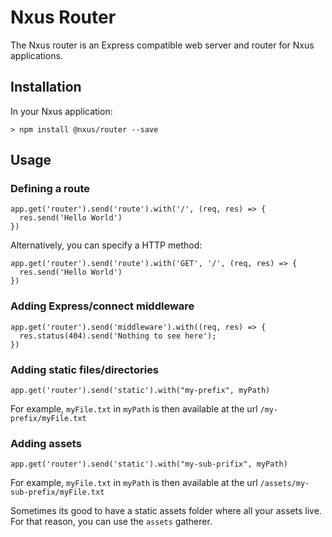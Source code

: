 # Nxus Router

The Nxus router is an Express compatible web server and router for Nxus applications.

## Installation

In your Nxus application:

```
> npm install @nxus/router --save
```

## Usage

### Defining a route

```
app.get('router').send('route').with('/', (req, res) => {
  res.send('Hello World')
})
```

Alternatively, you can specify a HTTP method:

```
app.get('router').send('route').with('GET', '/', (req, res) => {
  res.send('Hello World')
})
```

### Adding Express/connect middleware

```
app.get('router').send('middleware').with((req, res) => {
  res.status(404).send('Nothing to see here');
})
```

### Adding static files/directories

```
app.get('router').send('static').with("my-prefix", myPath)
```

For example, `myFile.txt` in `myPath` is then available at the url `/my-prefix/myFile.txt`

### Adding assets

```
app.get('router').send('static').with("my-sub-prifix", myPath)
```

For example, `myFile.txt` in `myPath` is then available at the url `/assets/my-sub-prefix/myFile.txt`

Sometimes its good to have a static assets folder where all your assets live. For that reason, you can use the `assets` gatherer.
